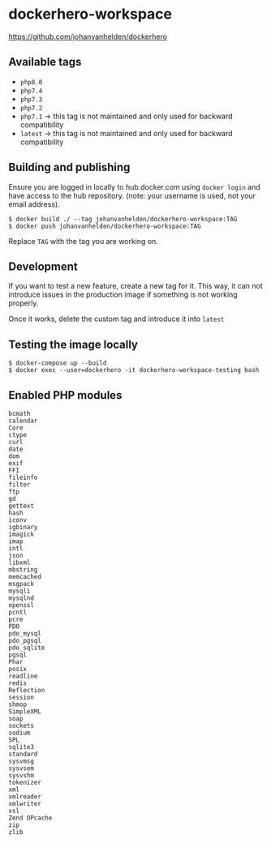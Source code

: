 # dockerhero-workspace

https://github.com/johanvanhelden/dockerhero

## Available tags
- `php8.0`
- `php7.4`
- `php7.3`
- `php7.2`
- `php7.1` -> this tag is not maintained and only used for backward compatibility
- `latest` -> this tag is not maintained and only used for backward compatibility

## Building and publishing

Ensure you are logged in locally to hub.docker.com using `docker login` and have access to the hub repository.
(note: your username is used, not your email address).

```
$ docker build ./ --tag johanvanhelden/dockerhero-workspace:TAG
$ docker push johanvanhelden/dockerhero-workspace:TAG
```

Replace `TAG` with the tag you are working on.

## Development

If you want to test a new feature, create a new tag for it. This way, it can not introduce issues in the production image if something is not working properly.

Once it works, delete the custom tag and introduce it into `latest`

## Testing the image locally

```
$ docker-compose up --build
$ docker exec --user=dockerhero -it dockerhero-workspace-testing bash
```

## Enabled PHP modules
```
bcmath
calendar
Core
ctype
curl
date
dom
exif
FFI
fileinfo
filter
ftp
gd
gettext
hash
iconv
igbinary
imagick
imap
intl
json
libxml
mbstring
memcached
msgpack
mysqli
mysqlnd
openssl
pcntl
pcre
PDO
pdo_mysql
pdo_pgsql
pdo_sqlite
pgsql
Phar
posix
readline
redis
Reflection
session
shmop
SimpleXML
soap
sockets
sodium
SPL
sqlite3
standard
sysvmsg
sysvsem
sysvshm
tokenizer
xml
xmlreader
xmlwriter
xsl
Zend OPcache
zip
zlib
```
